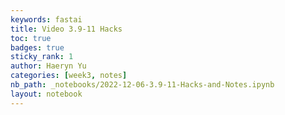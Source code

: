 ```yaml
---
keywords: fastai
title: Video 3.9-11 Hacks
toc: true 
badges: true
sticky_rank: 1
author: Haeryn Yu
categories: [week3, notes]
nb_path: _notebooks/2022-12-06-3.9-11-Hacks-and-Notes.ipynb
layout: notebook
---
```


<!--
#################################################
### THIS FILE WAS AUTOGENERATED! DO NOT EDIT! ###
#################################################
# file to edit: _notebooks/2022-12-06-3.9-11-Hacks-and-Notes.ipynb
-->

<div class="container" id="notebook-container">
        
</div>
 

